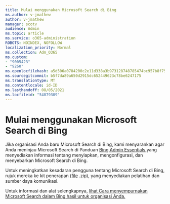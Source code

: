 ```yaml
---
title: Mulai menggunakan Microsoft Search di Bing
ms.author: v-jmathew
author: v-jmathew
manager: scotv
audience: Admin
ms.topic: article
ms.service: o365-administration
ROBOTS: NOINDEX, NOFOLLOW
localization_priority: Normal
ms.collection: Adm_O365
ms.custom:
- "9005423"
- "9260"
ms.openlocfilehash: a5d506a0784200c2e11d338a3b973128748785474bc957b8f75f67a72324503b
ms.sourcegitcommit: b5f7da89a650d2915dc652449623c78be6247175
ms.translationtype: MT
ms.contentlocale: id-ID
ms.lasthandoff: 08/05/2021
ms.locfileid: "54079309"
---
```

# <a name="get-started-with-microsoft-search-in-bing"></a>Mulai menggunakan Microsoft Search di Bing

Jika organisasi Anda baru Microsoft Search di Bing, kami menyarankan agar Anda meninjau Microsoft Search di Panduan [Bing Admin Essentials,](https://go.microsoft.com/fwlink/p/?linkid=2127979)yang menyediakan informasi tentang menyiapkan, mengonfigurasi, dan menyebarkan Microsoft Search di Bing.

Untuk meningkatkan kesadaran pengguna tentang Microsoft Search di Bing, rujuk mereka ke kit penerapan [(file](https://go.microsoft.com/fwlink/p/?LinkID=2114710) .zip), yang menyediakan pelatihan dan sumber daya komunikasi.

Untuk informasi dan alat selengkapnya, [lihat Cara menyempurnakan Microsoft Search dalam Bing hasil untuk organisasi Anda.](https://go.microsoft.com/fwlink/?linkid=2152022)
